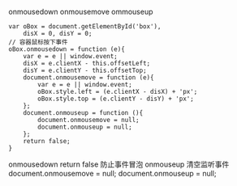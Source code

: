 onmousedown
onmousemove
ommouseup

    var oBox = document.getElementById('box'),
        disX = 0, disY = 0;
    // 容器鼠标按下事件
    oBox.onmousedown = function (e){
        var e = e || window.event;
        disX = e.clientX - this.offsetLeft;
        disY = e.clientY - this.offsetTop;
        document.onmousemove = function (e){
            var e = e || window.event;
            oBox.style.left = (e.clientX - disX) + 'px';
            oBox.style.top = (e.clientY - disY) + 'px';
        };
        document.onmouseup = function (){
            document.onmousemove = null;
            document.onmouseup = null;
        };
        return false;
    }

onmousedown return false 防止事件冒泡
onmouseup 清空监听事件            document.onmousemove = null;            document.onmouseup = null;
